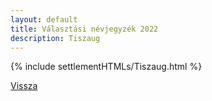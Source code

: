```yaml
---
layout: default
title: Választási névjegyzék 2022
description: Tiszaug
---
```


{% include settlementHTMLs/Tiszaug.html %}

[Vissza](../)